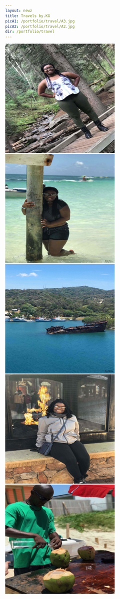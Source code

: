 ```yaml
--- 
layout: newz 
title: Travels by.KG 
picA1: /portfolio/travel/A3.jpg
picA2: /portfolio/travel/A2.jpg
dir: /portfolio/travel
--- 
```

<img height="350" width="350" src="/portfolio/travel/travel30.jpg" />
<img height="350" width="350" src="/portfolio/travel/travel35.jpg" />
<img height="350" width="350" src="/portfolio/travel/travel36.jpg" />
<img height="350" width="350" src="/portfolio/travel/travel38.jpg" />
<img height="350" width="350" src="/portfolio/travel/travel51.jpg" />
